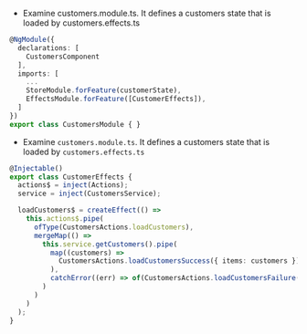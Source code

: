 - Examine customers.module.ts. It defines a customers state that is loaded by customers.effects.ts

```typescript
@NgModule({
  declarations: [
    CustomersComponent
  ],
  imports: [
    ...
    StoreModule.forFeature(customerState),
    EffectsModule.forFeature([CustomerEffects]),
  ]
})
export class CustomersModule { }
```

- Examine `customers.module.ts`. It defines a customers state that is loaded by `customers.effects.ts`

```typescript
@Injectable()
export class CustomerEffects {
  actions$ = inject(Actions);
  service = inject(CustomersService);

  loadCustomers$ = createEffect(() =>
    this.actions$.pipe(
      ofType(CustomersActions.loadCustomers),
      mergeMap(() =>
        this.service.getCustomers().pipe(
          map((customers) =>
            CustomersActions.loadCustomersSuccess({ items: customers })
          ),
          catchError((err) => of(CustomersActions.loadCustomersFailure({ err })))
        )
      )
    )
  );
}
```